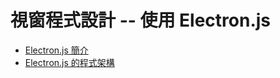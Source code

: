# 視窗程式設計 -- 使用 Electron.js

* [Electron.js 簡介](introduction.md)
* [Electron.js 的程式架構](architecture.md)

